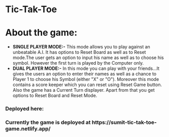 # Tic-Tak-Toe

# About the game:

- <b>SINGLE PLAYER MODE:-</b>
This mode allows you to play against an unbeatable A.I. It has options to Reset Board as well as to Reset mode.The user gets an option to input his name as well as to choose his symbol. However the first turn is played by the Computer only.<br>
- <b>DUAL PLAYER MODE:-</b>
In this mode you can play with your friends...It gives the users an option to enter their names as well as a chance to Player 1 to choose his Symbol (either "X" or "O"). Moreover this mode contains a score keeper which you can reset using Reset Game button. Also the game has a Current Turn displayer. Apart from that you get options to Reset Board and Reset Mode.


<h3> Deployed here: <h3>
Currently the game is deployed at  https://sumit-tic-tak-toe-game.netlify.app/

